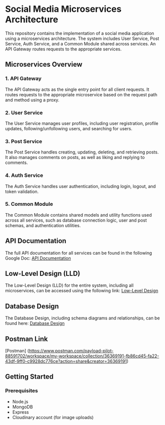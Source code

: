 # Social Media Microservices Architecture

This repository contains the implementation of a social media application using a microservices architecture. The system includes User Service, Post Service, Auth Service, and a Common Module shared across services. An API Gateway routes requests to the appropriate services.

## Microservices Overview


### 1. API Gateway
The API Gateway acts as the single entry point for all client requests. It routes requests to the appropriate microservice based on the request path and method using a proxy.

### 2. User Service
The User Service manages user profiles, including user registration, profile updates, following/unfollowing users, and searching for users.

### 3. Post Service
The Post Service handles creating, updating, deleting, and retrieving posts. It also manages comments on posts, as well as liking and replying to comments.

### 4. Auth Service
The Auth Service handles user authentication, including login, logout, and token validation.

### 5. Common Module
The Common Module contains shared models and utility functions used across all services, such as database connection logic, user and post schemas, and authentication utilities.

## API Documentation

The full API documentation for all services can be found in the following Google Doc:
[API Documentation](https://docs.google.com/document/d/1hYh878Xupkyxa-hD8eXEW69MkrhzxFCq2DI5IUX20lE/edit?usp=sharing)

## Low-Level Design (LLD)

The Low-Level Design (LLD) for the entire system, including all microservices, can be accessed using the following link:
[Low-Level Design](https://drive.google.com/file/d/13iKCdUIHw1AknrF0s6A1DDDT6gyL9xAI/view?usp=sharing)

## Database Design

The Database Design, including schema diagrams and relationships, can be found here:
[Database Design](https://drive.google.com/file/d/1JqynzCe7Qg2f19x6FCIvs4n63zXtg_Bd/view?usp=sharing)

## Postman Link
[Postman] (https://www.postman.com/payload-pilot-88591702/workspace/my-workspace/collection/36369191-fb86cd45-fa22-43df-9ff0-c9928dc776ce?action=share&creator=36369191)

## Getting Started

### Prerequisites

- Node.js
- MongoDB
- Express
- Cloudinary account (for image uploads)


